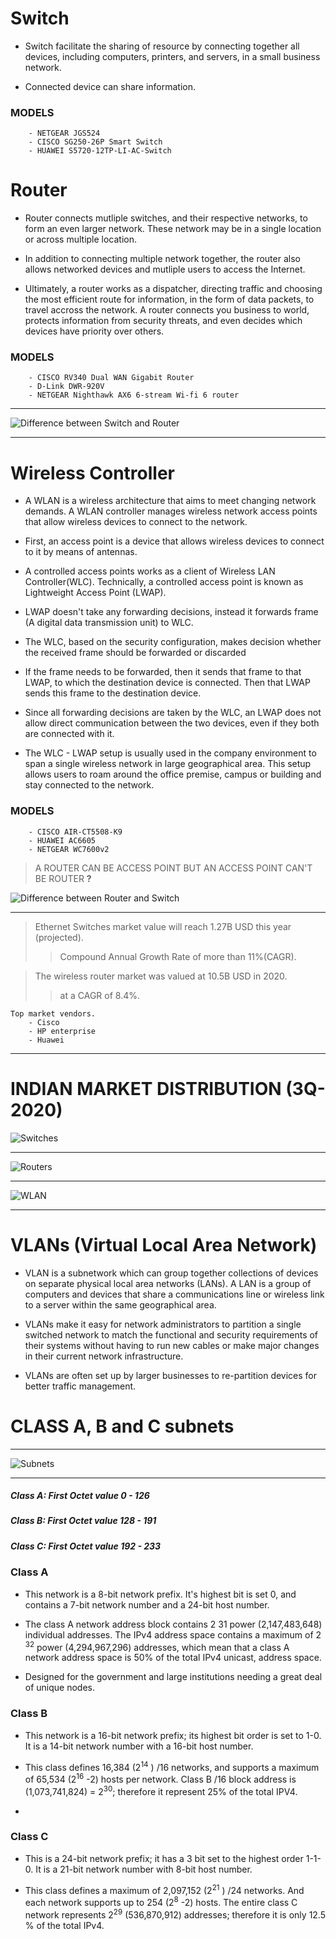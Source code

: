 # Switch

* Switch facilitate the sharing of resource by connecting together all devices, including computers, printers, and servers, in a small business network.

* Connected device can share information.

### MODELS
		- NETGEAR JGS524
		- CISCO SG250-26P Smart Switch
		- HUAWEI S5720-12TP-LI-AC-Switch


# Router

* Router connects mutliple switches, and their respective networks, to form an even larger network. These network may be in a single location or across multiple location.

* In addition to connecting multiple network together, the router also allows networked devices and mutliple users to access the Internet.

* Ultimately, a router works as a dispatcher, directing traffic and choosing the most efficient route for information, in the form of data packets, to travel accross the network. A router connects you business to world, protects information from security threats, and even decides which devices have priority over others.

### MODELS
		- CISCO RV340 Dual WAN Gigabit Router
		- D-Link DWR-920V
		- NETGEAR Nighthawk AX6 6-stream Wi-fi 6 router

---

![Difference between Switch and Router](5.jpg)

---

# Wireless Controller

* A WLAN is a wireless architecture that aims to meet changing network demands. A WLAN controller manages wireless network access points that allow wireless devices to connect to the network.

* First, an access point is a device that allows wireless devices to connect to it by means of antennas.

* A controlled access points works as a client of Wireless LAN Controller(WLC). Technically, a controlled access point is known as Lightweight Access Point  (LWAP).

* LWAP doesn't take any forwarding decisions, instead it forwards frame (A digital data transmission unit) to WLC.

* The WLC, based on the security configuration, makes decision whether the received frame should be forwarded or discarded

* If the frame needs to be forwarded, then it sends that frame to that LWAP, to which the destination device is connected. Then that LWAP sends this frame to the destination device.

* Since all forwarding decisions are taken by the WLC, an LWAP does not allow direct communication between the two devices, even if they both are connected with it.


* The WLC - LWAP setup is usually used in the company environment to span a single wireless network in large geographical area. This setup allows users to roam around the office premise, campus or building and stay connected to the network.

### MODELS
		- CISCO AIR-CT5508-K9
		- HUAWEI AC6605
		- NETGEAR WC7600v2
> A ROUTER CAN BE ACCESS POINT BUT AN ACCESS POINT CAN'T BE ROUTER **?**

![Difference between Router and Switch](1.webp)

---

> Ethernet Switches market value will reach 1.27B USD this year (projected).
>
>> Compound Annual Growth Rate of more than 11%(CAGR).<br>


> The wireless router market was valued at 10.5B USD in 2020.
>
>> at a CAGR of 8.4%.

	Top market vendors.
		- Cisco
		- HP enterprise
		- Huawei

---

# INDIAN MARKET DISTRIBUTION (3Q-2020)

![Switches](2.webp)

---

![Routers](1.webp)

---

![WLAN](3.png)

---


# VLANs (Virtual Local Area Network)

* VLAN is a subnetwork which can group together collections of devices on separate physical local area networks (LANs). A LAN is a group of computers and devices that share a communications line or wireless link to a server within the same geographical area.

* VLANs make it easy for network administrators to partition a single switched network to match the functional and security requirements of their systems without having to run new cables or make major changes in their current network infrastructure.

* VLANs are often set up by larger businesses to re-partition devices for better traffic management.



# CLASS A, B and C subnets

---

![Subnets](6.jpg)

---


##### Class A: First Octet value 0 - 126
##### Class B: First Octet value 128 - 191
##### Class C: First Octet value 192 - 233


### Class A

* This network is a 8-bit network prefix. It's highest bit is set 0, and contains a 7-bit network number and a 24-bit host number.

* The class A network address block contains 2 31 power (2,147,483,648) individual addresses. The IPv4 address space contains a maximum of 2 <sup>32</sup> power (4,294,967,296) addresses, which mean that a class A network address space is 50% of the total IPv4 unicast, address space.

* Designed for the government and large institutions needing a great deal of unique nodes.


### Class B

* This network is a 16-bit network prefix; its highest bit order is set to 1-0. It is a 14-bit network number with a 16-bit host number.

* This class defines 16,384 (2<sup>14</sup> ) /16 networks, and supports a maximum of 65,534 (2<sup>16</sup> -2) hosts per network. Class B /16 block address is (1,073,741,824) = 2<sup>30</sup>; therefore it represent 25% of the total IPV4.

*

### Class C

* This is a 24-bit network prefix; it has a 3 bit set to the highest order 1-1-0. It is a 21-bit network number with 8-bit host number.

* This class defines a maximum of 2,097,152 (2<sup>21</sup> ) /24 networks. And each network supports up to 254 (2<sup>8</sup> -2) hosts. The entire class C network represents 2<sup>29</sup> (536,870,912) addresses; therefore it is only 12.5 % of the total IPv4.
